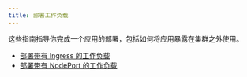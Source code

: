 ```yaml
---
title: 部署工作负载
---
```


这些指南指导你完成一个应用的部署，包括如何将应用暴露在集群之外使用。

- [部署带有 Ingress 的工作负载](workload-ingress.md)
- [部署带有 NodePort 的工作负载](nodeports.md)
